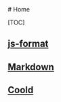 <link href="assets/css/page.css" rel="stylesheet" />
# Home

[TOC]

## [js-format](./js-format)

## [Markdown](./markdown)

## [Coold](http://www.coolde.cn)

<div class="foot-image"></div>
